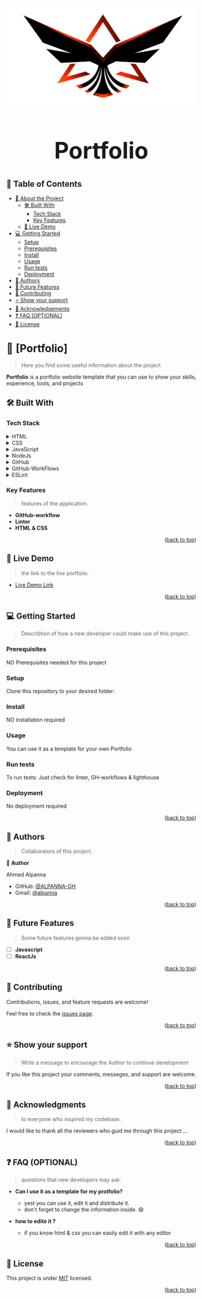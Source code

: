 <a name="readme-top"></a>

<div align="center">
  <img src="./images/alpanna_logo_xsmall_bg.png" alt="logo"  height="auto" />
  <br/>
    <h1 style="font-size: 60px; font-weight: 700;"><b> Portfolio </b></h1>
</div>

## 📗 Table of Contents

- [📖 About the Project](#about-project)
  - [🛠 Built With](#built-with)
    - [Tech Stack](#tech-stack)
    - [Key Features](#key-features)
  - [🚀 Live Demo](#live-demo)
- [💻 Getting Started](#getting-started)
  - [Setup](#setup)
  - [Prerequisites](#prerequisites)
  - [Install](#install)
  - [Usage](#usage)
  - [Run tests](#run-tests)
  - [Deployment](#deployment)
- [👥 Authors](#authors)
- [🔭 Future Features](#future-features)
- [🤝 Contributing](#contributing)
- [⭐️ Show your support](#support)
- [🙏 Acknowledgements](#acknowledgements)
- [❓ FAQ (OPTIONAL)](#faq)
- [📝 License](#license)

# 📖 [Portfolio] <a name="about-project"></a>

> Here you find some useful information about the project

**Portfolio** is a portfolio website template that you can use to
show your skills, experience, tools, and projects


## 🛠 Built With <a name="built-with"></a>

### Tech Stack <a name="tech-stack"></a>


<details>
  <summary>HTML</summary>
  <ul>
    <li><a href="https://www.w3schools.com/html/"><img width="75px" src="https://alpanna-gh.github.io/Portfolio/images/html5.png" > </a></li>
  </ul>
</details>

<details>
  <summary>CSS</summary>
  <ul>
    <li><a href="https://www.w3schools.com/CSS/"><img width="75px" src="https://alpanna-gh.github.io/Portfolio/images/css3.png" ></a></li>
  </ul>
</details>

<details>
<summary>JavaScript</summary>
  <ul>
    <li><a href="https://www.javascript.com/"><img width="75px" src="https://alpanna-gh.github.io/Portfolio/images/Js.png" ></a></li>
  </ul>
</details>

<details>
<summary>NodeJs</summary>
  <ul>
    <li><a href="https://nodejs.org/en"><img width="75px" src="https://alpanna-gh.github.io/Portfolio/images/Nodejs.png" ></a></li>
  </ul>
</details>

<details>
<summary>GitHub</summary>
  <ul>
    <li><a href="https://github.com/"><img width="75px" src="https://alpanna-gh.github.io/Portfolio/images/github.png" ></a></li>
  </ul>
</details>

<details>
<summary>GitHub-WorkFlows</summary>
  <ul>
    <li><a href="https://docs.github.com/en/actions/using-workflows"><img width="75px" src="https://alpanna-gh.github.io/Portfolio/images/github-wf.png" ></a></li>
  </ul>
</details>

<details>
<summary>ESLint</summary>
  <ul>
    <li><a href="https://eslint.org/"><img width="75px" src="https://alpanna-gh.github.io/Portfolio/images/eslint.png" ></a></li>
  </ul>
</details>

### Key Features <a name="key-features"></a>

> features of the application.

- **GitHub-workflow**
- **Linter**
- **HTML & CSS**

<p align="right">(<a href="#readme-top">back to top</a>)</p>

## 🚀 Live Demo <a name="live-demo"></a>

> the link to the live portfolio.

- [Live Demo Link](https://alpanna-gh.github.io/Portfolio/)

<p align="right">(<a href="#readme-top">back to top</a>)</p>


## 💻 Getting Started <a name="getting-started"></a>

> Describtion of how a new developer could make use of this project.

### Prerequisites

NO Prerequisites needed for this project


### Setup

Clone this repository to your desired folder:

### Install

NO installation required

### Usage

You can use it as a template for your own Portfolio

### Run tests

To run tests:
Just check for linter, GH-workflows & lighthouse

### Deployment

No deployment required

<p align="right">(<a href="#readme-top">back to top</a>)</p>


## 👥 Authors <a name="authors"></a>

> Collaborators of this project.

👤 **Author**

Ahmed Alpanna
- GitHub: [@ALPANNA-GH](https://github.com/ALPANNA-GH)
- Gmail: [@alpanna](mailto:alpanna@gmail.com)


<p align="right">(<a href="#readme-top">back to top</a>)</p>

## 🔭 Future Features <a name="future-features"></a>

> Some future features gonna be added soon

- [ ] **Javascript**
- [ ] **ReactJs**

<p align="right">(<a href="#readme-top">back to top</a>)</p>


## 🤝 Contributing <a name="contributing"></a>

Contributions, issues, and feature requests are welcome!

Feel free to check the [issues page](../../issues/).

<p align="right">(<a href="#readme-top">back to top</a>)</p>


## ⭐️ Show your support <a name="support"></a>

> Write a message to encourage the Author to continue development

If you like this project your comments, messeges, and support are welcome.

<p align="right">(<a href="#readme-top">back to top</a>)</p>


## 🙏 Acknowledgments <a name="acknowledgements"></a>

> to everyone who inspired my codebase.

I would like to thank all the reviewers who guid me through this project ...

<p align="right">(<a href="#readme-top">back to top</a>)</p>

## ❓ FAQ (OPTIONAL) <a name="faq"></a>

> questions that new developers may ask.

- **Can I use it as a template for my protfolio?**

  - yest you can use it, edit it and distribute it.
  - don't forget to change the information inside. :smile:

- **how to edite it ?**

  - if you know html & css you can easily edit it with any editor

<p align="right">(<a href="#readme-top">back to top</a>)</p>


## 📝 License <a name="license"></a>

This project is under [MIT](./LICENSE) licensed.

<p align="right">(<a href="#readme-top">back to top</a>)</p>

